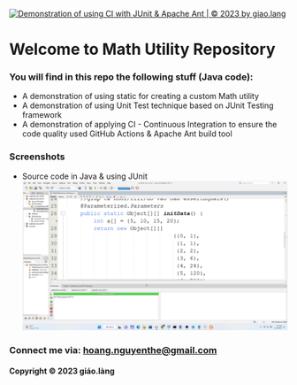 [![Demonstration of using CI with JUnit & Apache Ant | © 2023 by giao.lang](https://github.com/doit-now/mathutil-ant-se1615/actions/workflows/mathutil-ci-ant.yml/badge.svg)](https://github.com/doit-now/mathutil-ant-se1615/actions/workflows/mathutil-ci-ant.yml)

# Welcome to Math Utility Repository

### You will find in this repo the following stuff (Java code):
* A demonstration of using static for creating a custom Math utility
* A demonstration of using Unit Test technique based on JUnit Testing framework
* A demonstration of applying CI - Continuous Integration to ensure the code quality used GitHub Actions & Apache Ant build tool

### Screenshots
* Source code in Java & using JUnit
![source code with junit](https://github.com/doit-now/mathutil-ant-se1615/blob/main/screenshots/source-code-with-junit.png)

### Connect me via: hoang.nguyenthe@gmail.com

#### Copyright &#169; 2023 giáo.làng
